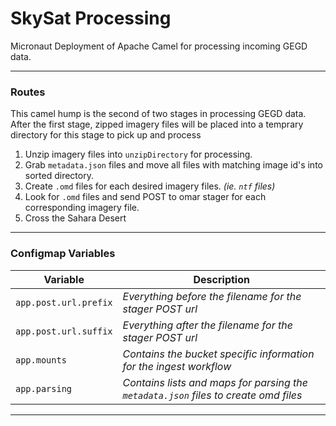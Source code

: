 # SkySat Processing
Micronaut Deployment of Apache Camel for processing incoming GEGD data.

---

### Routes
This camel hump is the second of two stages in processing GEGD data.
After the first stage, zipped imagery files will be placed into a
temprary directory for this stage to pick up and process

1. Unzip imagery files into `unzipDirectory` for processing.
2. Grab `metadata.json` files and move all files with matching image id's into sorted directory.
3. Create `.omd` files for each desired imagery files. *(ie. `ntf` files)*
4. Look for `.omd` files and send POST to omar stager for each corresponding imagery file. 
5. Cross the Sahara Desert

---

### Configmap Variables

Variable     | Description
------------ | -----------
`app.post.url.prefix` | *Everything before the filename for the stager POST url*
`app.post.url.suffix` | *Everything after the filename for the stager POST url*
`app.mounts` | *Contains the bucket specific information for the ingest workflow*
`app.parsing` | *Contains lists and maps for parsing the `metadata.json` files to create omd files*
---